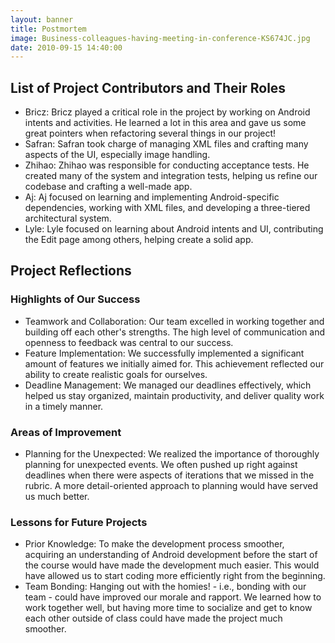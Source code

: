 ```yaml
---
layout: banner
title: Postmortem
image: Business-colleagues-having-meeting-in-conference-KS674JC.jpg
date: 2010-09-15 14:40:00
---
```


## List of Project Contributors and Their Roles
- Bricz: Bricz played a critical role in the project by working on Android intents and activities. He learned a lot in this area and gave us some great pointers when refactoring several things in our project!
- Safran: Safran took charge of managing XML files and crafting many aspects of the UI, especially image handling.
- Zhihao: Zhihao was responsible for conducting acceptance tests. He created many of the system and integration tests, helping us refine our codebase and crafting a well-made app.
- Aj: Aj focused on learning and implementing Android-specific dependencies, working with XML files, and developing a three-tiered architectural system.
- Lyle: Lyle focused on learning about Android intents and UI, contributing the Edit page among others, helping create a solid app.
## Project Reflections
### Highlights of Our Success
- Teamwork and Collaboration: Our team excelled in working together and building off each other's strengths. The high level of communication and openness to feedback was central to our success.
- Feature Implementation: We successfully implemented a significant amount of features we initially aimed for. This achievement reflected our ability to create realistic goals for ourselves.
- Deadline Management: We managed our deadlines effectively, which helped us stay organized, maintain productivity, and deliver quality work in a timely manner.
### Areas of Improvement
- Planning for the Unexpected: We realized the importance of thoroughly planning for unexpected events. We often pushed up right against deadlines when there were aspects of iterations that we missed in the rubric. A more detail-oriented approach to planning would have served us much better.
### Lessons for Future Projects
- Prior Knowledge: To make the development process smoother, acquiring an understanding of Android development before the start of the course would have made the development much easier. This would have allowed us to start coding more efficiently right from the beginning.
- Team Bonding: Hanging out with the homies! - i.e., bonding with our team - could have improved our morale and rapport. We learned how to work together well, but having more time to socialize and get to know each other outside of class could have made the project much smoother.
